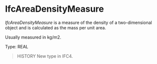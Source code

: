 # IfcAreaDensityMeasure

_IfcAreaDensityMeasure_ is a measure of the density of a two-dimensional object and is calculated as the mass per unit area.

Usually measured in kg/m2.

Type: REAL

> HISTORY  New type in IFC4.
